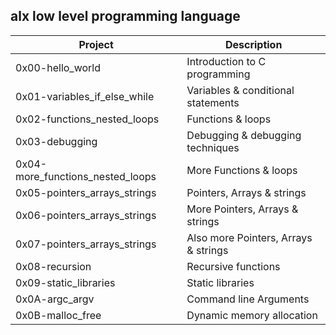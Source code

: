 ## alx low level programming language
 Project                          | Description                          |
|----------------------------------|--------------------------------------|
| 0x00-hello_world| Introduction to C programming   |
| 0x01-variables_if_else_while     | Variables & conditional statements   |
| 0x02-functions_nested_loops      | Functions & loops                    |
| 0x03-debugging                   | Debugging & debugging techniques     |
| 0x04-more_functions_nested_loops | More Functions & loops               |
| 0x05-pointers_arrays_strings     | Pointers, Arrays & strings           |
| 0x06-pointers_arrays_strings     | More Pointers, Arrays & strings      |
| 0x07-pointers_arrays_strings     | Also more Pointers, Arrays & strings |
| 0x08-recursion                   | Recursive functions                  |
| 0x09-static_libraries            | Static libraries                     |
| 0x0A-argc_argv                   | Command line Arguments               |
| 0x0B-malloc_free                 | Dynamic memory allocation            |
